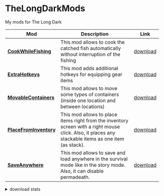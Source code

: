 # TheLongDarkMods
My mods for The Long Dark

Mod | Description | Link
-|-|-
| [**CookWhileFishing**](https://github.com/zorgesho/TheLongDarkMods/tree/master/CookWhileFishing) | This mod allows to cook the catched fish automatically without interruption of the fishing | [download](https://github.com/zorgesho/TheLongDarkMods/releases/download/CWF-v1.0.0/CookWhileFishing.zip)|
| [**ExtraHotkeys**](https://github.com/zorgesho/TheLongDarkMods/tree/master/ExtraHotkeys) | This mod adds additional hotkeys for equipping gear items | [download](https://github.com/zorgesho/TheLongDarkMods/releases/download/EH-v1.1.0/ExtraHotkeys.zip)|
| [**MovableContainers**](https://github.com/zorgesho/TheLongDarkMods/tree/master/MovableContainers) | This mod allows to move some types of containers (inside one location and between locations) | [download](https://github.com/zorgesho/TheLongDarkMods/releases/download/MC-v1.1.0/MovableContainers.zip)|
| [**PlaceFromInventory**](https://github.com/zorgesho/TheLongDarkMods/tree/master/PlaceFromInventory) | This mod allows to place items right from the inventory screen with a right mouse click. Also, it places any stackable items as one item (as stack). | [download](https://github.com/zorgesho/TheLongDarkMods/releases/download/PFI-v1.1.0/PlaceFromInventory.zip)|
| [**SaveAnywhere**](https://github.com/zorgesho/TheLongDarkMods/tree/master/SaveAnywhere) | This mod allows to save and load anywhere in the survival mode like in the story mode. Also, it can disable permadeath. | [download](https://github.com/zorgesho/TheLongDarkMods/releases/download/SA-v1.1.0/SaveAnywhere.zip)|

<details><summary>download stats</summary>

Mod | Downloads
-|-
| [**CookWhileFishing**](https://github.com/zorgesho/TheLongDarkMods/tree/master/CookWhileFishing)|[![](https://img.shields.io/github/downloads/zorgesho/TheLongDarkMods/CWF-v1.0.0/total.svg)](https://github.com/zorgesho/TheLongDarkMods/releases/tag/CWF-v1.0.0)|
| [**ExtraHotkeys**](https://github.com/zorgesho/TheLongDarkMods/tree/master/ExtraHotkeys)|[![](https://img.shields.io/github/downloads/zorgesho/TheLongDarkMods/EH-v1.0.0/total.svg)](https://github.com/zorgesho/TheLongDarkMods/releases/tag/EH-v1.0.0)<br/>[![](https://img.shields.io/github/downloads/zorgesho/TheLongDarkMods/EH-v1.1.0/total.svg)](https://github.com/zorgesho/TheLongDarkMods/releases/tag/EH-v1.1.0)|
| [**MovableContainers**](https://github.com/zorgesho/TheLongDarkMods/tree/master/MovableContainers)|[![](https://img.shields.io/github/downloads/zorgesho/TheLongDarkMods/MC-v1.0.0/total.svg)](https://github.com/zorgesho/TheLongDarkMods/releases/tag/MC-v1.0.0)<br/>[![](https://img.shields.io/github/downloads/zorgesho/TheLongDarkMods/MC-v1.1.0/total.svg)](https://github.com/zorgesho/TheLongDarkMods/releases/tag/MC-v1.1.0)|
| [**PlaceFromInventory**](https://github.com/zorgesho/TheLongDarkMods/tree/master/PlaceFromInventory)|[![](https://img.shields.io/github/downloads/zorgesho/TheLongDarkMods/PFI-v1.0.0/total.svg)](https://github.com/zorgesho/TheLongDarkMods/releases/tag/PFI-v1.0.0)<br/>[![](https://img.shields.io/github/downloads/zorgesho/TheLongDarkMods/PFI-v1.1.0/total.svg)](https://github.com/zorgesho/TheLongDarkMods/releases/tag/PFI-v1.1.0)|
| [**SaveAnywhere**](https://github.com/zorgesho/TheLongDarkMods/tree/master/SaveAnywhere)|[![](https://img.shields.io/github/downloads/zorgesho/TheLongDarkMods/SA-v1.0.0/total.svg)](https://github.com/zorgesho/TheLongDarkMods/releases/tag/SA-v1.0.0)<br/>[![](https://img.shields.io/github/downloads/zorgesho/TheLongDarkMods/SA-v1.1.0/total.svg)](https://github.com/zorgesho/TheLongDarkMods/releases/tag/SA-v1.1.0)|
</details>